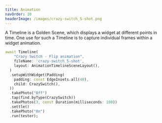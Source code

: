 ```yaml
---
title: Animation
navOrder: 10
headerImage: /images/crazy-switch_5-shot.png
---
```

A Timeline is a Golden Scene, which displays a widget at different points in
time. One use for such a Timeline is to capture individual frames within a widget
animation.

```dart
await Timeline(
    "Crazy Switch - Flip animation",
    fileName: 'crazy-switch_5-shot',
    layout: AnimationTimelineSceneLayout(),
  )
  .setupWithWidget(Padding(
    padding: const EdgeInsets.all(48),
    child: CrazySwitch(),
  ))
  .takePhoto("Off")
  .tap(find.byType(CrazySwitch))
  .takePhotos(3, const Duration(milliseconds: 100))
  .settle()
  .takePhoto("On")
  .run(tester);
```
